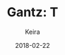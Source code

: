 ---
title: 'Gantz: T'
alt: 'Mysteries of the Arcana'
date: '2018-02-22'
author: 'Keira'
artist: 'Keira'
chapter: 'None'
filler: false
---